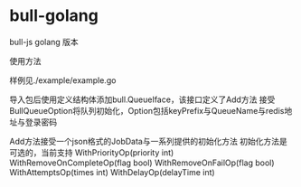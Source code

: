<!--
 * @Description: README.md
 * @FilePath: /bull-golang/README.md
 * @Author: liyibing liyibing@lixiang.com
 * @Date: 2023-07-28 11:23:27
-->
# bull-golang

bull-js golang 版本

使用方法

样例见./example/example.go

导入包后使用定义结构体添加bull.QueueIface，该接口定义了Add方法
接受BullQueueOption将队列初始化，Option包括keyPrefix与QueueName与redis地址与登录密码

Add方法接受一个json格式的JobData与一系列提供的初始化方法
初始化方法是可选的，当前支持
WithPriorityOp(priority int)
WithRemoveOnCompleteOp(flag bool)
WithRemoveOnFailOp(flag bool)
WithAttemptsOp(times int)
WithDelayOp(delayTime int)
